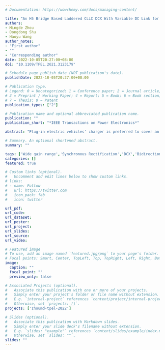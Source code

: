 ```yaml
---
# Documentation: https://wowchemy.com/docs/managing-content/

title: "An H5 Bridge Based Laddered CLLC DCX With Variable DC Link for PEV Charging Applications"
authors: 
- Mingde Zhou
- Dongdong Shu 
- Haoyu Wang
author_notes:
- "First author"
- ""
- "Corresponding author"
date: 2022-10-05T20:27:00+08:00
doi: "10.1109/TPEL.2021.3123179"

# Schedule page publish date (NOT publication's date).
publishDate: 2022-10-05T20:27:00+08:00

# Publication type.
# Legend: 0 = Uncategorized; 1 = Conference paper; 2 = Journal article;
# 3 = Preprint / Working Paper; 4 = Report; 5 = Book; 6 = Book section;
# 7 = Thesis; 8 = Patent
publication_types: ["2"]

# Publication name and optional abbreviated publication name.
publication: ""
publication_short: "*IEEE Transactions on Power Electronics*"

abstract: "Plug-in electric vehicles’ charger is preferred to cover an ultrawide battery voltage range with the vehicle-to-grid capability. Conventional bidirectional resonant dc–dc converters suffer from the contradiction among wide voltage gain range, squeezed dc-link voltage span, and narrow switching frequency band. To solve the issue, this article proposes a novel H5-bridge-based bidirectional CLLC converter. By configuring the switch pattern, the H5-bridge can form the modes of single half-bridge, dual half-bridge, half full-bridge, and dual full-bridge, respectively. Correspondingly, six gain curves can be derived. Combined with the variable dc-link framework, the converter constrains the switching frequency in the vicinity of the resonant frequency with optimal efficiency. The converter achieves an ultrawide battery voltage range with a squeezed dc-link span. A bidirectionally synchronous rectification method is proposed to improve the efficiency further. To verify the proposed concept, a 1-kW rated prototype with a 320–420 V dc link is built and tested. It validates the battery voltage 55–420 V for charging and 230–420 V for discharging. Zero-voltage turn- on and zero-current turn- off are achieved in the rectifying mosfet s. The prototype exhibits 98.04% peak efficiency and good overall efficiency performance."

# Summary. An optional shortened abstract.
summary: ""

tags: ['Wide gain range','Synchronous Rectification','DCX','Bidirectional','DC/DC','PEV Charging','V2G/G2V']
categories: []
featured: true

# Custom links (optional).
#   Uncomment and edit lines below to show custom links.
# links:
# - name: Follow
#   url: https://twitter.com
#   icon_pack: fab
#   icon: twitter

url_pdf:
url_code:
url_dataset:
url_poster:
url_project:
url_slides:
url_source:
url_video:

# Featured image
# To use, add an image named `featured.jpg/png` to your page's folder. 
# Focal points: Smart, Center, TopLeft, Top, TopRight, Left, Right, BottomLeft, Bottom, BottomRight.
image:
  caption: ""
  focal_point: ""
  preview_only: false

# Associated Projects (optional).
#   Associate this publication with one or more of your projects.
#   Simply enter your project's folder or file name without extension.
#   E.g. `internal-project` references `content/project/internal-project/index.md`.
#   Otherwise, set `projects: []`.
projects: ['zhoumd-tpel-2022']

# Slides (optional).
#   Associate this publication with Markdown slides.
#   Simply enter your slide deck's filename without extension.
#   E.g. `slides: "example"` references `content/slides/example/index.md`.
#   Otherwise, set `slides: ""`.
slides: ""
---
```

